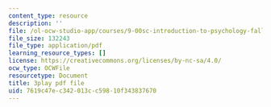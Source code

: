 ```yaml
---
content_type: resource
description: ''
file: /ol-ocw-studio-app/courses/9-00sc-introduction-to-psychology-fall-2011/7619c47ec342013cc59810f343837670_bihrpOS0qtY.pdf
file_size: 132243
file_type: application/pdf
learning_resource_types: []
license: https://creativecommons.org/licenses/by-nc-sa/4.0/
ocw_type: OCWFile
resourcetype: Document
title: 3play pdf file
uid: 7619c47e-c342-013c-c598-10f343837670
---
```


